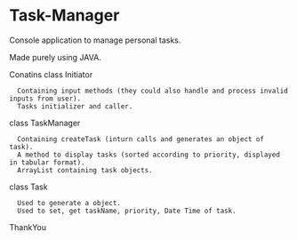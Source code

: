 # Task-Manager
Console application to manage personal tasks.

Made purely using JAVA.

Conatins 
class Initiator

      Containing input methods (they could also handle and process invalid inputs from user).
      Tasks initializer and caller.

class TaskManager

      Containing createTask (inturn calls and generates an object of task).
      A method to display tasks (sorted according to priority, displayed in tabular format).
      ArrayList containing task objects.

class Task

      Used to generate a object.
      Used to set, get taskName, priority, Date Time of task.


ThankYou
